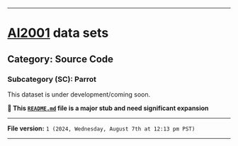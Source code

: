 
***

# [AI2001](https://github.com/seanpm2001/AI2001/) data sets

## Category: Source Code

### Subcategory (SC): Parrot

This dataset is under development/coming soon.

**🌱️ This [`README.md`](/README.md) file is a major stub and need significant expansion**

***

**File version:** `1 (2024, Wednesday, August 7th at 12:13 pm PST)`

***
